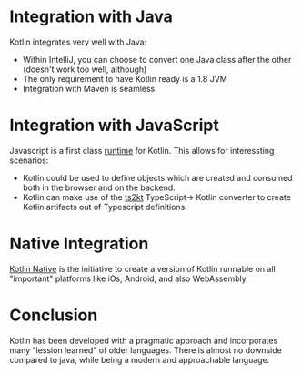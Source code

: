 # Integration with Java

Kotlin integrates very well with Java:

* Within IntelliJ, you can choose to convert one Java class after the other
 (doesn't work too well, although)
* The only requirement to have Kotlin ready is a 1.8 JVM
* Integration with Maven is seamless


# Integration with JavaScript

Javascript is a first class [runtime](https://kotlinlang.org/docs/tutorials/javascript/kotlin-to-javascript/kotlin-to-javascript.html) for Kotlin.
This allows for interessting scenarios:

* Kotlin could be used to define objects which are created and consumed both in the browser and on the backend.
* Kotlin can make use of the  [ts2kt](https://github.com/Kotlin/ts2kt) TypeScript-> Kotlin converter to create Kotlin artifacts out of Typescript definitions

# Native Integration
[Kotlin Native](https://kotlinlang.org/docs/reference/native-overview.html) is the initiative to create a version of Kotlin runnable on all "important" platforms like iOs, Android, and also WebAssembly.


# Conclusion

Kotlin has been developed with a pragmatic approach and incorporates many "lession learned" of older languages. There is almost no downside compared to java, while being a modern and approachable language.

